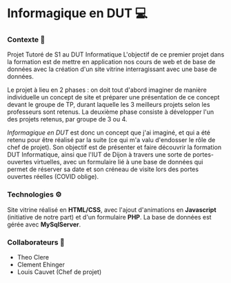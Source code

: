 # Informagique en DUT 💻

### Contexte 💭
Projet Tutoré de S1 au DUT Informatique 
L'objectif de ce premier projet dans la formation est de mettre en application nos cours de web et de base de données avec la création d'un site vitrine interragissant avec une base de données.

Le projet à lieu en 2 phases : on doit tout d'abord imaginer de manière individuelle un concept de site et préparer une présentation de ce concept devant le groupe de TP, durant laquelle les 3 meilleurs projets selon les professeurs sont retenus. La deuxième phase consiste à développer l'un des projets retenus, par groupe de 3 ou 4.

*Informagique en DUT* est donc un concept que j'ai imaginé, et qui a été retenu pour être réalisé par la suite (ce qui m'a valu d'endosser le rôle de chef de projet). Son objectif est de présenter et faire découvrir la formation DUT Informatique, ainsi que l'IUT de Dijon à travers une sorte de portes-ouvertes virtuelles, avec un formulaire lié à une base de données qui permet de réserver sa date et son créneau de visite lors des portes ouvertes réelles (COVID oblige).

### Technologies ⚙️
Site vitrine réalisé en **HTML/CSS**, avec l'ajout d'animations en **Javascript** (initiative de notre part) et d'un formulaire **PHP**. La base de données est gérée avec **MySqlServer**.

### Collaborateurs 👥
- Theo Clere
- Clement Ehinger
- Louis Cauvet (Chef de projet)
